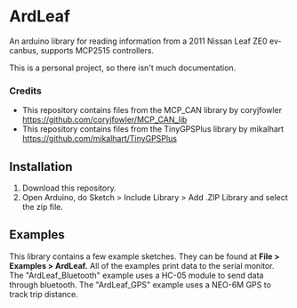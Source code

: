 # ArdLeaf
An arduino library for reading information from a 2011 Nissan Leaf ZE0 ev-canbus, supports MCP2515 controllers.

This is a personal project, so there isn't much documentation.

### Credits
* This repository contains files from the MCP_CAN library by coryjfowler https://github.com/coryjfowler/MCP_CAN_lib
* This repository contains files from the TinyGPSPlus library by mikalhart https://github.com/mikalhart/TinyGPSPlus

## Installation
1. Download this repository.
2. Open Arduino, do Sketch > Include Library > Add .ZIP Library and select the zip file.

## Examples
This library contains a few example sketches. They can be found at **File > Examples > ArdLeaf.**
All of the examples print data to the serial monitor.
The "ArdLeaf_Bluetooth" example uses a HC-05 module to send data through bluetooth.
The "ArdLeaf_GPS" example uses a NEO-6M GPS to track trip distance.